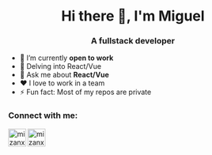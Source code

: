 <h1 align="center">Hi there 👋, I'm Miguel</h1>
<h3 align="center">A fullstack developer</h3>

- 🔭 I’m currently **open to work**
- 🌱 Delving into React/Vue
- 💬 Ask me about **React/Vue**
- ❤️ I love to work in a team
- ⚡ Fun fact: Most of my repos are private

### Connect with me:

[<img align="left" alt="mizanxali | Email" width="36px" src="https://edent.github.io/SuperTinyIcons/images/svg/gmail.svg" />][email]
[<img align="left" alt="mizanxali | LinkedIn" width="36px" src="https://edent.github.io/SuperTinyIcons/images/svg/linkedin.svg" />][linkedin]

[email]: mailto:miguelchaparroriop8@gmail.com
[linkedin]: https://linkedin.com/in/miguel-ch

